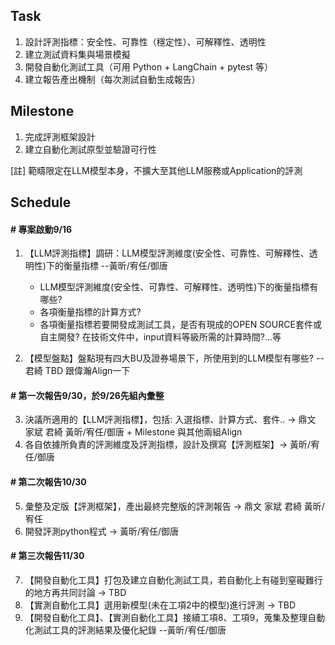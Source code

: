 ## Task

1. 設計評測指標：安全性、可靠性（穩定性）、可解釋性、透明性
2. 建立測試資料集與場景模擬
3. 開發自動化測試工具（可用 Python + LangChain + pytest 等）
4. 建立報告產出機制（每次測試自動生成報告）

## Milestone
1. 完成評測框架設計
2. 建立自動化測試原型並驗證可行性

  [註] 範疇限定在LLM模型本身，不擴大至其他LLM服務或Application的評測

## Schedule

#### # 專案啟動9/16
 
1. 【LLM評測指標】調研：LLM模型評測維度(安全性、可靠性、可解釋性、透明性)下的衡量指標 --黃昕/宥任/御唐
    - LLM模型評測維度(安全性、可靠性、可解釋性、透明性)下的衡量指標有哪些?
    - 各項衡量指標的計算方式?
    - 各項衡量指標若要開發成測試工具，是否有現成的OPEN SOURCE套件或自主開發? 在技術文件中，input資料等級所需的計算時間?...等
 
2. 【模型盤點】盤點現有四大BU及證券場景下，所使用到的LLM模型有哪些? --君綺 TBD 跟偉瀚Align一下
 
#### # 第一次報告9/30，於9/26先組內彙整
 
3. 決議所適用的【LLM評測指標】，包括: 入選指標、計算方式、套件.. -> 鼎文 家斌 君綺 黃昕/宥任/御唐 + Milestone 與其他兩組Align
4. 各自依據所負責的評測維度及評測指標，設計及撰寫【評測框架】-> 黃昕/宥任/御唐
 
#### # 第二次報告10/30
 
5. 彙整及定版【評測框架】，產出最終完整版的評測報告 -> 鼎文 家斌 君綺 黃昕/宥任
6. 開發評測python程式 -> 黃昕/宥任/御唐
 
#### # 第三次報告11/30
 
7. 【開發自動化工具】打包及建立自動化測試工具，若自動化上有碰到窒礙難行的地方再共同討論 -> TBD
8. 【實測自動化工具】選用新模型(未在工項2中的模型)進行評測 -> TBD
9. 【開發自動化工具】、【實測自動化工具】接續工項8、工項9，蒐集及整理自動化測試工具的評測結果及優化紀錄 --黃昕/宥任/御唐

